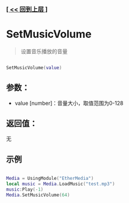 ### [[ << 回到上层 ]](README.md)

# SetMusicVolume

> 设置音乐播放的音量

```lua

SetMusicVolume(value)

```

## 参数：

+ value [number]：音量大小，取值范围为0-128

## 返回值：

无

## 示例

```lua

Media = UsingModule("EtherMedia")
local music = Media.LoadMusic("test.mp3")
music:Play(-1)
Media.SetMusicVolume(64)

```